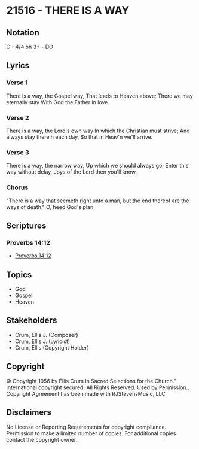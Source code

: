 # 21516 - THERE IS A WAY

## Notation

C - 4/4 on 3+ - DO

## Lyrics

### Verse 1

There is a way, the Gospel way, That leads to Heaven above; There we may eternally stay With God the Father in love.



### Verse 2

There is a way, the Lord's own way In which the Christian must strive; And always stay therein each day, So that in Heav'n we'll arrive.


### Verse 3

There is a way, the narrow way, Up which we should always go; Enter this way without delay, Joys of the Lord then you'll know.

### Chorus

"There is a way that seemeth right unto a man, but the end thereof are the ways of death." O, heed God's plan.



## Scriptures

### Proverbs 14:12

- [Proverbs 14:12](https://www.biblegateway.com/passage/?search=Proverbs%2014%3A12)


## Topics

- God
- Gospel
- Heaven

## Stakeholders

- Crum, Ellis J. (Composer)
- Crum, Ellis J. (Lyricist)
- Crum, Ellis (Copyright Holder)

## Copyright

© Copyright 1956 by Ellis Crum in Sacred Selections for the Church."
International copyright secured. All Rights Reserved. Used by Permission..
Copyright Agreement has been made with RJStevensMusic, LLC

## Disclaimers

No License or Reporting Requirements for copyright compliance. 
Permission to make a limited number of copies. 
For additional copies contact the copyright owner.

